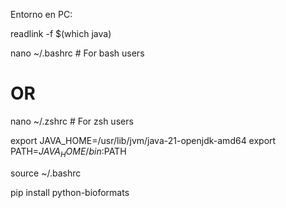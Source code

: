 Entorno en PC:

readlink -f $(which java)

nano ~/.bashrc  # For bash users
# OR
nano ~/.zshrc   # For zsh users

export JAVA_HOME=/usr/lib/jvm/java-21-openjdk-amd64
export PATH=$JAVA_HOME/bin:$PATH

source ~/.bashrc

pip install python-bioformats